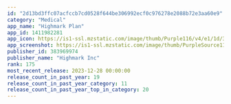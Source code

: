 ```yaml
---
id: "2d13bd3ffc07acfccb7cd0528f644be306992ecf0c976278e2088b72e3aa60e9"
category: "Medical"
app_name: "Highmark Plan"
app_id: 1411982281
app_icon: https://is1-ssl.mzstatic.com/image/thumb/Purple116/v4/e1/1d/3e/e11d3efa-97de-af21-3d0a-81ef16e8a6ab/AppIcon-0-0-1x_U007emarketing-0-0-0-10-0-0-sRGB-0-0-0-GLES2_U002c0-512MB-85-220-0-0.png/1024x1024bb.png
app_screenshot: https://is1-ssl.mzstatic.com/image/thumb/PurpleSource114/v4/98/2c/0e/982c0e91-25c7-b3df-6668-e7fa25db96c9/3f65e63c-0fe8-4d65-8713-2a21abdd52a6_iPhone-6.5_home.jpg/1242x2688bb.png
publisher_id: 383969974
publisher_name: "Highmark Inc"
rank: 175
most_recent_release: 2023-12-28 00:00:00
release_count_in_past_year: 19
release_count_in_past_year_category: 11
release_count_in_past_year_top_in_category: 20
---
```

